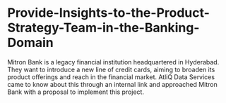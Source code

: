 # Provide-Insights-to-the-Product-Strategy-Team-in-the-Banking-Domain
Mitron Bank is a legacy financial institution headquartered in Hyderabad. They want to introduce a new line of credit cards, aiming to broaden its product offerings and reach in the financial market. AtliQ Data Services came to know about this through an internal link and approached Mitron Bank with a proposal to implement this project. 
